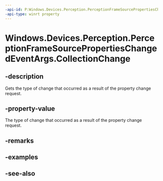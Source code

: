 ```yaml
---
-api-id: P:Windows.Devices.Perception.PerceptionFrameSourcePropertiesChangedEventArgs.CollectionChange
-api-type: winrt property
---
```


<!-- Property syntax
public Windows.Foundation.Collections.CollectionChange CollectionChange { get; }
-->

# Windows.Devices.Perception.PerceptionFrameSourcePropertiesChangedEventArgs.CollectionChange

## -description
Gets the type of change that occurred as a result of the property change request.

## -property-value
The type of change that occurred as a result of the property change request.

## -remarks

## -examples

## -see-also
